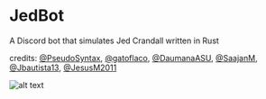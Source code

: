 # JedBot

A Discord bot that simulates Jed Crandall written in Rust

credits: [@PseudoSyntax](https://github.com/PseudoSyntax), [@gatoflaco](https://github.com/gatoflaco), [@DaumanaASU](https://github.com/DaumanaASU), [@SaajanM](https://github.com/SaajanM), [@Jbautista13](https://github.com/Jbautista13), [@JesusM2011](https://github.com/JesusM2011)

![alt text](https://github.com/Glowstick0017/JedBot/blob/master/jed.png?raw=true)
